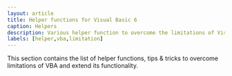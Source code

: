 ```yaml
---
layout: article
title: Helper functions for Visual Basic 6
caption: Helpers
description: Various helper function to overcome the limitations of Visual Basic 6
labels: [helper,vba,limitation]
---
```

This section contains the list of helper functions, tips & tricks to overcome limitations of VBA and extend its functionality.